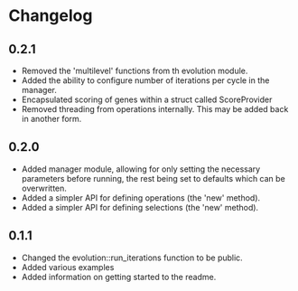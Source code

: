 # Changelog

## 0.2.1

* Removed the 'multilevel' functions from th evolution module.
* Added the ability to configure number of iterations per cycle in the manager.
* Encapsulated scoring of genes within a struct called ScoreProvider
* Removed threading from operations internally. This may be added back in another form.

## 0.2.0

* Added manager module, allowing for only setting the necessary parameters before running, the rest being set to defaults which can be overwritten.
* Added a simpler API for defining operations (the 'new' method).
* Added a simpler API for defining selections (the 'new' method).

## 0.1.1

* Changed the evolution::run_iterations function to be public.
* Added various examples
* Added information on getting started to the readme.